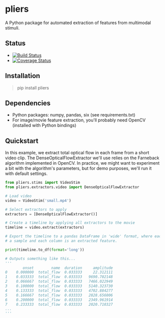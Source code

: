 # pliers

A Python package for automated extraction of features from multimodal stimuli.

## Status
* [![Build Status](https://travis-ci.org/tyarkoni/Pliers.svg?branch=master)](https://travis-ci.org/tyarkoni/Pliers)
* [![Coverage Status](https://coveralls.io/repos/github/tyarkoni/Pliers/badge.svg?branch=master)](https://coveralls.io/github/tyarkoni/Pliers?branch=master)

## Installation

> pip install pliers

## Dependencies

* Python packages: numpy, pandas, six (see requirements.txt)
* For image/movie feature extraction, you'll probably need OpenCV (installed with Python bindings)

## Quickstart

In this example, we extract total optical flow in each frame from a short video clip. The DenseOpticalFlowExtractor we'll use relies on the Farneback algorithm implemented in OpenCV. In practice, we might want to experiment a bit with the algorithm's parameters, but for demo purposes, we'll run it with default settings.

```python
from pliers.stims import VideoStim
from pliers.extractors.video import DenseOpticalFlowExtractor

# Load video
video = VideoStim('small.mp4')

# Select extractors to apply
extractors = [DenseOpticalFlowExtractor()]

# Create a timeline by applying all extractors to the movie
timeline = video.extract(extractors)

# Export the timeline to a pandas DataFrame in 'wide' format, where each row is
# a sample and each column is an extracted feature.

print(timeline.to_df(format='long'))

# Outputs something like this...
'''
        onset        name  duration     amplitude
0    0.000000  total_flow  0.033333     22.312111
1    0.033333  total_flow  0.033333   9690.702148
2    0.066667  total_flow  0.033333   7466.022949
3    0.100000  total_flow  0.033333   5140.323730
4    0.133333  total_flow  0.033333   4702.884277
5    0.166667  total_flow  0.033333   2828.656006
6    0.200000  total_flow  0.033333   2349.961914
7    0.233333  total_flow  0.033333   2020.710327
...
'''

```

